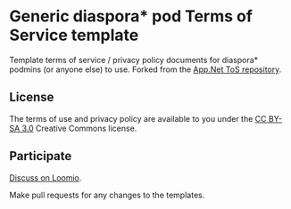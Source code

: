 # Generic diaspora* pod Terms of Service template

Template terms of service / privacy policy documents for diaspora* podmins (or anyone else) to use. Forked from the [App.Net ToS repository](https://github.com/appdotnet/terms-of-service).

## License

The terms of use and privacy policy are available to you under the [CC BY-SA 3.0](http://creativecommons.org/licenses/by-sa/3.0/) Creative Commons license.

## Participate

[Discuss on Loomio](https://www.loomio.org/d/ezlIV5rN/add-tos-and-pp-documents-to-joindiaspora-com).

Make pull requests for any changes to the templates.
